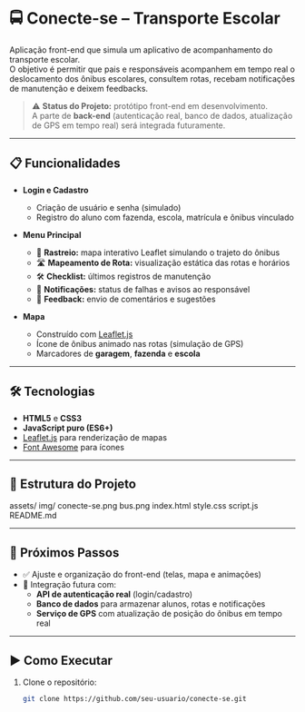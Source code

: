 # 🚍 Conecte-se – Transporte Escolar

Aplicação front-end que simula um aplicativo de acompanhamento do transporte escolar.  
O objetivo é permitir que pais e responsáveis acompanhem em tempo real o deslocamento dos ônibus escolares, consultem rotas, recebam notificações de manutenção e deixem feedbacks.

> ⚠️ **Status do Projeto:** protótipo front-end em desenvolvimento.  
> A parte de **back-end** (autenticação real, banco de dados, atualização de GPS em tempo real) será integrada futuramente.

---

## 📋 Funcionalidades

- **Login e Cadastro**
  - Criação de usuário e senha (simulado)
  - Registro do aluno com fazenda, escola, matrícula e ônibus vinculado

- **Menu Principal**
  - 📍 **Rastreio:** mapa interativo Leaflet simulando o trajeto do ônibus
  - 🛣️ **Mapeamento de Rota:** visualização estática das rotas e horários
  - 🛠️ **Checklist:** últimos registros de manutenção
  - 🔔 **Notificações:** status de falhas e avisos ao responsável
  - 💬 **Feedback:** envio de comentários e sugestões

- **Mapa**
  - Construído com [Leaflet.js](https://leafletjs.com/)
  - Ícone de ônibus animado nas rotas (simulação de GPS)
  - Marcadores de **garagem**, **fazenda** e **escola**

---

## 🛠️ Tecnologias

- **HTML5** e **CSS3**
- **JavaScript puro (ES6+)**
- [Leaflet.js](https://leafletjs.com/) para renderização de mapas
- [Font Awesome](https://fontawesome.com/) para ícones

---

## 📂 Estrutura do Projeto

assets/
img/
conecte-se.png
bus.png
index.html
style.css
script.js
README.md


---

## 🚧 Próximos Passos

- ✅ Ajuste e organização do front-end (telas, mapa e animações)
- 🔄 Integração futura com:
  - **API de autenticação real** (login/cadastro)
  - **Banco de dados** para armazenar alunos, rotas e notificações
  - **Serviço de GPS** com atualização de posição do ônibus em tempo real

---

## ▶️ Como Executar

1. Clone o repositório:
   ```bash
   git clone https://github.com/seu-usuario/conecte-se.git
